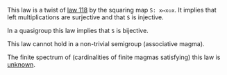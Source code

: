 This law is a twist of [law 118](https://teorth.github.io/equational_theories/implications/?118) by the squaring map `S: x↦x◇x`.  It implies that left multiplications are surjective and that `S` is injective.

In a quasigroup this law implies that `S` is bijective.

This law cannot hold in a non-trivial semigroup (associative magma).

The finite spectrum of (cardinalities of finite magmas satisfying) this law is [unknown](https://leanprover.zulipchat.com/#narrow/channel/458659-Equational/topic/Order.203.20Spectra/with/527073087).
